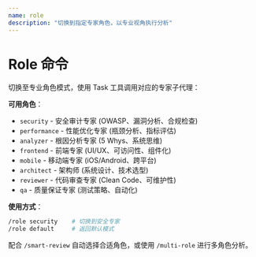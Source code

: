 ```yaml
---
name: role
description: "切换到指定专家角色，以专业视角执行分析"
---
```


# Role 命令

切换至专业角色模式，使用 Task 工具调用对应的专家子代理：

**可用角色**：
- `security` - 安全审计专家 (OWASP、漏洞分析、合规检查)
- `performance` - 性能优化专家 (瓶颈分析、指标评估)
- `analyzer` - 根因分析专家 (5 Whys、系统思维)
- `frontend` - 前端专家 (UI/UX、可访问性、组件化)
- `mobile` - 移动端专家 (iOS/Android、跨平台)
- `architect` - 架构师 (系统设计、技术选型)
- `reviewer` - 代码审查专家 (Clean Code、可维护性)
- `qa` - 质量保证专家 (测试策略、自动化)

**使用方式**：
```bash
/role security    # 切换到安全专家
/role default     # 返回默认模式
```

配合 `/smart-review` 自动选择合适角色，或使用 `/multi-role` 进行多角色分析。
